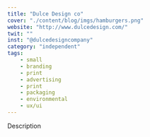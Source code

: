 ```yaml
---
title: "Dulce Design co"
cover: "./content/blog/imgs/hamburgers.png"
website: "http://www.dulcedesign.com/"
twit: ""
inst: "@dulcedesigncompany"
category: "independent"
tags:
    - small
    - branding
    - print
    - advertising
    - print
    - packaging
    - environmental
    - ux/ui
---
```


Description
